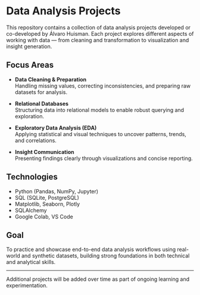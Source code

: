# Data Analysis Projects

This repository contains a collection of data analysis projects developed or co-developed by Álvaro Huisman. Each project explores different aspects of working with data — from cleaning and transformation to visualization and insight generation.

## Focus Areas

- **Data Cleaning & Preparation**  
  Handling missing values, correcting inconsistencies, and preparing raw datasets for analysis.

- **Relational Databases**  
  Structuring data into relational models to enable robust querying and exploration.

- **Exploratory Data Analysis (EDA)**  
  Applying statistical and visual techniques to uncover patterns, trends, and correlations.

- **Insight Communication**  
  Presenting findings clearly through visualizations and concise reporting.

## Technologies

- Python (Pandas, NumPy, Jupyter)
- SQL (SQLite, PostgreSQL)
- Matplotlib, Seaborn, Plotly
- SQLAlchemy
- Google Colab, VS Code

## Goal

To practice and showcase end-to-end data analysis workflows using real-world and synthetic datasets, building strong foundations in both technical and analytical skills.

---

Additional projects will be added over time as part of ongoing learning and experimentation.


